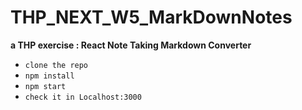 # THP_NEXT_W5_MarkDownNotes

**a THP exercise : React Note Taking Markdown Converter**
* `clone the repo`
* `npm install`
* `npm start`
* `check it in Localhost:3000`